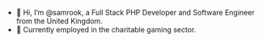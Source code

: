 - 👋 Hi, I’m @samrook, a Full Stack PHP Developer and Software Engineer from the United Kingdom.
- 🎲 Currently employed in the charitable gaming sector.

<!---
samrook/samrook is a ✨ special ✨ repository because its `README.md` (this file) appears on your GitHub profile.
You can click the Preview link to take a look at your changes.
--->
